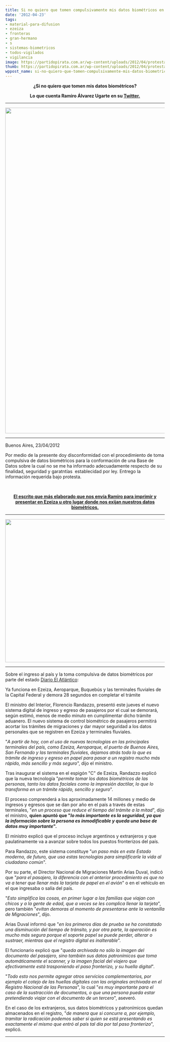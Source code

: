 ```yaml
---
title: Si no quiero que tomen compulsivamente mis datos biométricos en Ezeiza
date: '2012-04-23'
tags:
- material-para-difusion
- ezeiza
- fronteras
- gran-hermano
- s
- sistemas-biometricos
- todos-vigilados
- vigilancia
image: https://partidopirata.com.ar/wp-content/uploads/2012/04/protestaingresoezeiza.jpg
thumb: https://partidopirata.com.ar/wp-content/uploads/2012/04/protestaingresoezeiza-150x150.jpg
wppost_name: si-no-quiero-que-tomen-compulsivamente-mis-datos-biometricos-en-ezeiza
---
```


<p style="text-align: center;"><strong>¿Si no quiero que tomen mis datos biométricos?</strong></p>
<p style="text-align: center;"><strong>Lo que cuenta Ramiro Álvarez Ugarte en su <a href="https://twitter.com/#!/ramiroau" target="_blank">Twitter.</a></strong></p>


<hr />

<a href="https://partidopirata.com.ar/wp-content/uploads/2012/04/protestaingresoezeiza.jpg"><img class="size-full wp-image-4163" title="protestaingresoezeiza" src="https://partidopirata.com.ar/wp-content/uploads/2012/04/protestaingresoezeiza.jpg" alt="" width="768" height="1024" /></a>


<hr />

Buenos Aires, 23/04/2012

Por medio de la presente doy disconformidad con el procedimiento de toma compulsiva de datos biométricos para la conformación de una Base de Datos sobre la cual no se me ha informado adecuadamente respecto de su finalidad, seguridad y garatntías  establecidad por ley.
Entrego la información requerida bajo protesta.

&nbsp;
<p style="text-align: center;"><strong><a href="https://partidopirata.com.ar/4771/nota-para-protestar-por-la-toma-compulsiva-de-datos-biometricos-en-ezeiza-afip-otros">El escrito que más elaborado que nos envía Ramiro para imprimir y presentar en Ezeiza u otro lugar donde nos exijan nuestros datos biométricos.</a></strong></p>


<hr />

<a href="https://partidopirata.com.ar/wp-content/uploads/2012/04/recepcion.jpg"><img class="size-full wp-image-4164" title="recepcion" src="https://partidopirata.com.ar/wp-content/uploads/2012/04/recepcion.jpg" alt="" width="600" height="450" /></a>


<hr />

Sobre el ingreso al país y la toma compulsiva de datos biométricos por parte del estado <a href="http://www.diarioelatlantico.com/diario/2012/04/20/41466-nuevo-sistema-digital-de-ingreso-y-egreso.html" target="_blank">Diario El Atlántico</a>:
<div id="bajada">

Ya funciona en Ezeiza, Aeroparque, Buquebús y las terminales fluviales de la Capital Federal y demora 28 segundos en completar el trámite

</div>
<div id="texto">

El ministro del Interior, Florencio Randazzo, presentó este jueves el nuevo sistema digital de ingreso y egreso de pasajeros por el cual se demorará, según estimó, menos de medio minuto en cumplimentar dicho trámite aduanero. El nuevo sistema de control biométrico de pasajeros permitirá acortar los trámites de migraciones y dar mayor seguridad a los datos personales que se registren en Ezeiza y terminales fluviales.

"<em>A partir de hoy, con el uso de nuevas tecnologías en las principales terminales del país, como Ezeiza, Aeroparque, el puerto de Buenos Aires, San Fernando y las terminales fluviales, dejamos atrás todo lo que es trámite de ingreso y egreso en papel para pasar a un registro mucho más rápido, más sencillo y más seguro</em>", dijo el ministro.

Tras inaugurar el sistema en el espigón "C" de Ezeiza, Randazzo explicó que la nueva tecnología "<em>permite tomar los datos biométricos de las personas, tanto los datos faciales como la impresión dactilar, lo que lo transforma en un trámite rápido, sencillo y seguro</em>".

El proceso comprenderá a los aproximadamente 14 millones y medio de ingresos y egresos que se dan por año en el país a través de estas terminales, "<em>en un proceso que reduce el tiempo del trámite a la mitad</em>", dijo el ministro, <strong>quien apuntó que "<em>lo más importante es la seguridad, ya que la información sobre la persona es inmodificable y queda una base de datos muy importante</em>".</strong>

El ministro explicó que el proceso incluye argentinos y extranjeros y que paulatinamente va a avanzar sobre todos los puestos fronterizos del país.

Para Randazzo, este sistema constituye "<em>un paso más en este Estado moderno, de futuro, que usa estas tecnologías para simplificarle la vida al ciudadano común</em>".

Por su parte, el Director Nacional de Migraciones Martín Arias Duval, indicó que "<em>para el pasajero, la diferencia con el anterior procedimiento es que no va a tener que llenar más la tarjeta de papel en el avión</em>" o en el vehículo en el que ingresaba o salía del país.

"<em>Esto simplifica las cosas, en primer lugar a las familias que viajan con chicos y a la gente de edad, que a veces se les complica llenar la tarjeta</em>", pero también "<em>evitan demoras al momento de presentarse ante la ventanilla de Migraciones</em>", dijo.

Arias Duval informó que "<em>en los primeros días de prueba se ha constatado una disminución del tiempo de tránsito, y por otra parte, la operación es mucho más segura porque el soporte papel se puede perder, alterar o sustraer, mientras que el registro digital es inalterable</em>".

El funcionario explicó que "<em>queda archivada no sólo la imagen del documento del pasajero, sino también sus datos patronímicos que toma automáticamente el scanner, y la imagen facial del viajero que efectivamente está trasponiendo el paso fronterizo, y su huella digital</em>".

"<em>Todo esto nos permite agregar otros servicios complementarios, por ejemplo el cotejo de las huellas digitales con las originales archivada en el Registro Nacional de las Personas</em>", lo cual "<em>es muy importante para el caso de la sustracción de documentos, o que una persona pueda estar pretendiendo viajar con el documento de un tercero</em>", aseveró.

En el caso de los extranjeros, sus datos biométricos y patronímicos quedan almacenados en el registro, "<em>de manera que si concurre a, por ejemplo, tramitar la radicación podemos saber si quien se está presentando es exactamente el mismo que entró al país tal día por tal paso fronterizo</em>", explicó.

<hr />

</div>

